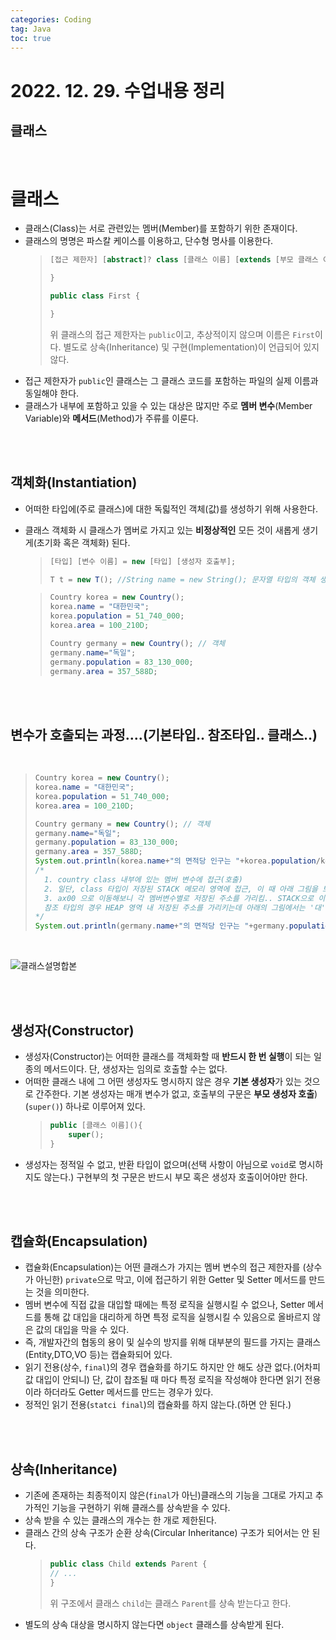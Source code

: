 ```yaml
---
categories: Coding	
tag: Java
toc: true
---
```


# 2022. 12. 29. 수업내용 정리

## 클래스

<br>

# 클래스

* 클래스(Class)는 서로 관련있는 멤버(Member)를 포함하기 위한 존재이다.
* 클래스의 명명은 파스칼 케이스를 이용하고, 단수형 명사를 이용한다.
  > ```java
  > [접근 제한자] [abstract]? class [클래스 이름] [extends [부모 클래스 이름]]? [implements [인터페이스 이름,...]]? {
  > 
  > }
  > ```
  > ```java
  > public class First {
  > 
  > }
  > ```
  > 위 클래스의 접근 제한자는 `public`이고, 추상적이지 않으며 이름은 `First`이다. 별도로 상속(Inheritance) 및 구현(Implementation)이 언급되어 있지 않다.
* 접근 제한자가 `public`인 클래스는 그 클래스 코드를 포함하는 파일의 실제 이름과 동일해야 한다.
* 클래스가 내부에 포함하고 있을 수 있는 대상은 많지만 주로 **멤버 변수**(Member Variable)와 **메서드**(Method)가 주류를 이룬다.

<br><br>
## 객체화(Instantiation)  
* 어떠한 타입에(주로 클래스)에 대한 독릷적인 객체(값)를 생성하기 위해 사용한다.
* 클래스 객체화 시 클래스가 멤버로 가지고 있는 **비정상적인** 모든 것이 새롭게 생기게(초기화 혹은 객체화) 된다.
  >```java
  >[타입] [변수 이름] = new [타입] [생성자 호출부];
  >```
  >
  >```java
  >T t = new T(); //String name = new String(); 문자열 타입의 객체 생성..  
  >```
  
  > ```java
  > Country korea = new Country();
  > korea.name = "대한민국";
  > korea.population = 51_740_000;
  > korea.area = 100_210D;
  > 
  > Country germany = new Country(); // 객체
  > germany.name="독일";
  > germany.population = 83_130_000;
  > germany.area = 357_588D;
  > ```

<br>
<br>


## 변수가 호출되는 과정....(기본타입.. 참조타입.. 클래스..)
<br>

  > ```java
  > Country korea = new Country();
  > korea.name = "대한민국";
  > korea.population = 51_740_000;
  > korea.area = 100_210D;
  > 
  > Country germany = new Country(); // 객체
  > germany.name="독일";
  > germany.population = 83_130_000;
  > germany.area = 357_588D;
  > System.out.println(korea.name+"의 면적당 인구는 "+korea.population/korea.area+"(명/㎢)입니다.");
  > /* 
  >   1. country class 내부에 있는 멤버 변수에 접근(호출)
  >   2. 일단, class 타입이 저장된 STACK 메모리 영역에 접근, 이 때 아래 그림을 보면 HEAP 메모리 공간에서 ax00 을 가리키므로 해당 주소로 이동!
  >   3. ax00 으로 이동해보니 각 멤버변수별로 저장된 주소를 가리킴.. STACK으로 이동한 후 기초 타입(원시 타입)의 경우 이 주소에 값이 저장되어 있으므로 저장된 값을 불러옴..
  >   참조 타입의 경우 HEAP 영역 내 저장된 주소를 가리키는데 아래의 그림에서는 '대','한','민','국' 각각에 저장된 주소의 범주를 가리키는 것을 확인할 수 있다. 
  > */
  > System.out.println(germany.name+"의 면적당 인구는 "+germany.population/korea.area+"(명/㎢)입니다.");
  > ```

<br>

![클래스설명합본](https://user-images.githubusercontent.com/65724413/209930453-c69fac3f-6657-4ae4-9896-6e133281c65b.png)


<br><br>
## 생성자(Constructor)
* 생성자(Constructor)는 어떠한 클래스를 객체화할 때 **반드시 한 번 실행**이 되는 일종의 메서드이다. 단, 생성자는 임의로 호출할 수는 없다.
* 어떠한 클래스 내에 그 어떤 생성자도 명시하지 않은 경우 **기본 생성자**가 있는 것으로 간주한다. 기본 생성자는 매개 변수가 없고, 호출부의 구문은 **부모 생성자 호출**)(`super()`) 하나로 이루어져 있다. 
  >```java
  >public [클래스 이름](){
  >     super();
  >}
  >```
* 생성자는 정적일 수 없고, 반환 타입이 없으며(선택 사항이 아님으로 `void`로 명시하지도 않는다.) 구현부의 첫 구문은 반드시 부모 혹은 생성자 호출이어야만 한다.  

<br><br>
## 캡슐화(Encapsulation)
* 캡슐화(Encapsulation)는 어떤 클래스가 가지는 멤버 변수의 접근 제한자를 (상수가 아닌한) `private`으로 막고, 이에 접근하기 위한 Getter 및 Setter 메서드를 만드는 것을 의미한다.
* 멤버 변수에 직접 값을 대입할 때에는 특정 로직을 실행시킬 수 없으나, Setter 메서드를 통해 값 대입을 대리하게 하면 특정 로직을 실행시킬 수 있음으로 올바르지 않은 값의 대입을 막을 수 있다.
* 즉, 개발자간의 협동의 용이 및 실수의 방지를 위해 대부분의 필드를 가지는 클래스(Entity,DTO,VO 등)는 캡슐화되어 있다.
* 읽기 전용(상수, `final`)의 경우 캡슐화를 하기도 하지만 안 해도 상관 없다.(어차피 값 대입이 안되니) 단, 값이 찹조될 때 마다 특정 로직을 작성해야 한다면 읽기 전용이라 하더라도 Getter 메서드를 만드는 경우가 있다. 
* 정적인 읽기 전용(`statci final`)의 캡슐화를 하지 않는다.(하면 안 된다.)

<br><br>
## 상속(Inheritance)
* 기존에 존재하는 최종적이지 않은(`final`가 아닌)클래스의 기능을 그대로 가지고 추가적인 기능을 구현하기 위해 클래스를 상속받을 수 있다.
* 상속 받을 수 있는 클래스의 개수는 한 개로 제한된다.
* 클래스 간의 상속 구조가 순환 상속(Circular Inheritance) 구조가 되어서는 안 된다.
  >```java
  >public class Child extends Parent {
  > // ...
  >}
  >```
  >위 구조에서 클래스 `child`는 클래스 `Parent`를 상속 받는다고 한다.
* 별도의 상속 대상을 명시하지 않는다면 `object` 클래스를 상속받게 된다. 

<br>
<br>
<br>
<br>
<br>
<br>
<br>
